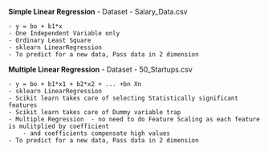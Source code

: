 **Simple Linear Regression**
    - Dataset - Salary_Data.csv

    - y = bo + b1*x
    - One Independent Variable only
    - Ordinary Least Square 
    - sklearn LinearRegression
    - To predict for a new data, Pass data in 2 dimension
    
**Multiple Linear Regression**
    - Dataset - 50_Startups.csv

    - y = bo + b1*x1 + b2*x2 + ... +bn Xn
    - sklearn LinearRegression
    - Scikit learn takes care of selecting Statistically significant features 
    - Scikit learn takes care of Dummy variable trap 
    - Multiple Regression  - no need to do Feature Scaling as each feature is mulitplied by coefficient
        - and coefficients compensate high values
    - To predict for a new data, Pass data in 2 dimension



